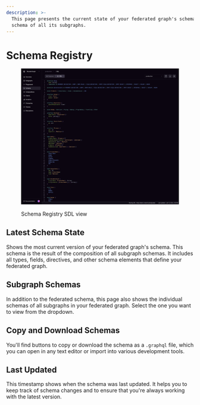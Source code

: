 ```yaml
---
description: >-
  This page presents the current state of your federated graph's schema and the
  schema of all its subgraphs.
---
```


# Schema Registry

<figure><img src="../.gitbook/assets/schema-registry (1).png" alt=""><figcaption><p>Schema Registry SDL view</p></figcaption></figure>

## Latest Schema State

Shows the most current version of your federated graph's schema. This schema is the result of the composition of all subgraph schemas. It includes all types, fields, directives, and other schema elements that define your federated graph.

## Subgraph Schemas

In addition to the federated schema, this page also shows the individual schemas of all subgraphs in your federated graph. Select the one you want to view from the dropdown.

## Copy and Download Schemas

You'll find buttons to copy or download the schema as a `.graphql` file, which you can open in any text editor or import into various development tools.

## Last Updated

This timestamp shows when the schema was last updated. It helps you to keep track of schema changes and to ensure that you're always working with the latest version.
